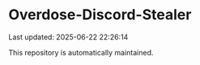# Overdose-Discord-Stealer

Last updated: 2025-06-22 22:26:14

This repository is automatically maintained.
